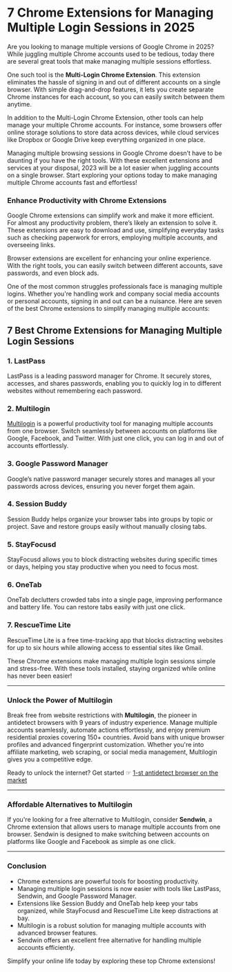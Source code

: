 # 7 Chrome Extensions for Managing Multiple Login Sessions in 2025

Are you looking to manage multiple versions of Google Chrome in 2025? While juggling multiple Chrome accounts used to be tedious, today there are several great tools that make managing multiple sessions effortless.

One such tool is the **Multi-Login Chrome Extension**. This extension eliminates the hassle of signing in and out of different accounts on a single browser. With simple drag-and-drop features, it lets you create separate Chrome instances for each account, so you can easily switch between them anytime.

In addition to the Multi-Login Chrome Extension, other tools can help manage your multiple Chrome accounts. For instance, some browsers offer online storage solutions to store data across devices, while cloud services like Dropbox or Google Drive keep everything organized in one place.

Managing multiple browsing sessions in Google Chrome doesn’t have to be daunting if you have the right tools. With these excellent extensions and services at your disposal, 2023 will be a lot easier when juggling accounts on a single browser. Start exploring your options today to make managing multiple Chrome accounts fast and effortless!

### Enhance Productivity with Chrome Extensions

Google Chrome extensions can simplify work and make it more efficient. For almost any productivity problem, there’s likely an extension to solve it. These extensions are easy to download and use, simplifying everyday tasks such as checking paperwork for errors, employing multiple accounts, and overseeing links.

Browser extensions are excellent for enhancing your online experience. With the right tools, you can easily switch between different accounts, save passwords, and even block ads.

One of the most common struggles professionals face is managing multiple logins. Whether you're handling work and company social media accounts or personal accounts, signing in and out can be a nuisance. Here are seven of the best Chrome extensions to simplify managing multiple accounts:

## 7 Best Chrome Extensions for Managing Multiple Login Sessions

### 1. **LastPass**
LastPass is a leading password manager for Chrome. It securely stores, accesses, and shares passwords, enabling you to quickly log in to different websites without remembering each password.

### 2. **Multilogin**  
[Multilogin](https://bit.ly/multIlogin) is a powerful productivity tool for managing multiple accounts from one browser. Switch seamlessly between accounts on platforms like Google, Facebook, and Twitter. With just one click, you can log in and out of accounts effortlessly.

### 3. **Google Password Manager**
Google’s native password manager securely stores and manages all your passwords across devices, ensuring you never forget them again.

### 4. **Session Buddy**
Session Buddy helps organize your browser tabs into groups by topic or project. Save and restore groups easily without manually closing tabs.

### 5. **StayFocusd**
StayFocusd allows you to block distracting websites during specific times or days, helping you stay productive when you need to focus most.

### 6. **OneTab**
OneTab declutters crowded tabs into a single page, improving performance and battery life. You can restore tabs easily with just one click.

### 7. **RescueTime Lite**
RescueTime Lite is a free time-tracking app that blocks distracting websites for up to six hours while allowing access to essential sites like Gmail.

These Chrome extensions make managing multiple login sessions simple and stress-free. With these tools installed, staying organized while online has never been easier!

---

### Unlock the Power of Multilogin

Break free from website restrictions with **Multilogin**, the pioneer in antidetect browsers with 9 years of industry experience. Manage multiple accounts seamlessly, automate actions effortlessly, and enjoy premium residential proxies covering 150+ countries. Avoid bans with unique browser profiles and advanced fingerprint customization. Whether you're into affiliate marketing, web scraping, or social media management, Multilogin gives you a competitive edge.

Ready to unlock the internet? Get started ☞ [1-st antidetect browser on the market](https://bit.ly/multIlogin)

---

### Affordable Alternatives to Multilogin

If you're looking for a free alternative to Multilogin, consider **Sendwin**, a Chrome extension that allows users to manage multiple accounts from one browser. Sendwin is designed to make switching between accounts on platforms like Google and Facebook as simple as one click.

---

### Conclusion

- Chrome extensions are powerful tools for boosting productivity.  
- Managing multiple login sessions is now easier with tools like LastPass, Sendwin, and Google Password Manager.  
- Extensions like Session Buddy and OneTab help keep your tabs organized, while StayFocusd and RescueTime Lite keep distractions at bay.  
- Multilogin is a robust solution for managing multiple accounts with advanced browser features.  
- Sendwin offers an excellent free alternative for handling multiple accounts efficiently.

Simplify your online life today by exploring these top Chrome extensions!
